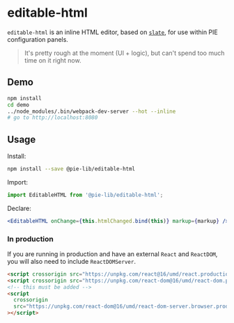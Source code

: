 # editable-html

`editable-html` is an inline HTML editor, based on [`slate`](https://github.com/ianstormtaylor/slate), for use within PIE configuration panels.

> It's pretty rough at the moment (UI + logic), but can't spend too much time on it right now.

## Demo

```bash
npm install
cd demo
../node_modules/.bin/webpack-dev-server --hot --inline
# go to http://localhost:8080
```

## Usage

Install:

```bash
npm install --save @pie-lib/editable-html
```

Import:

```js
import EditableHTML from '@pie-lib/editable-html';
```

Declare:

```jsx
<EditableHTML onChange={this.htmlChanged.bind(this)} markup={markup} />
```

### In production

If you are running in production and have an external `React` and `ReactDOM`, you will also need to include `ReactDOMServer`.

```html
<script crossorigin src="https://unpkg.com/react@16/umd/react.production.min.js"></script>
<script crossorigin src="https://unpkg.com/react-dom@16/umd/react-dom.production.min.js"></script>
<!-- this must be added -->
<script
  crossorigin
  src="https://unpkg.com/react-dom@16/umd/react-dom-server.browser.production.min.js"
></script>
```
